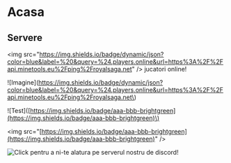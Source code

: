 # Acasa

## Servere

&lt;img src="https://img.shields.io/badge/dynamic/json?color=blue&label=%20&query=%24.players.online&url=https%3A%2F%2Fapi.minetools.eu%2Fping%2Froyalsaga.net" /&gt; jucatori online!

!\[Imagine\]\(https://img.shields.io/badge/dynamic/json?color=blue&label=%20&query=%24.players.online&url=https%3A%2F%2Fapi.minetools.eu%2Fping%2Froyalsaga.net\)



!\[Test\]\([https://img.shields.io/badge/aaa-bbb-brightgreen](https://img.shields.io/badge/aaa-bbb-brightgreen)\)

&lt;img src="[https://img.shields.io/badge/aaa-bbb-brightgreen](https://img.shields.io/badge/aaa-bbb-brightgreen)" /&gt;





![Click pentru a ni-te alatura pe serverul nostru de discord!](https://discord.com/api/guilds/308585268561182721/widget.png?style=banner3)



